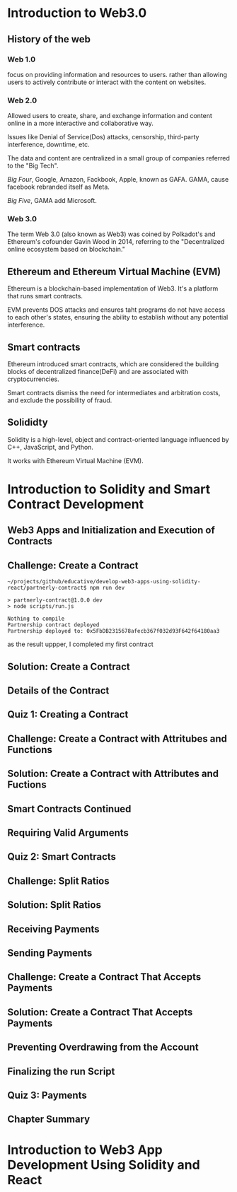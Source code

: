 # Introduction to Web3.0

## History of the web

### Web 1.0

focus on providing information and resources to users. rather than allowing users to actively contribute or interact with the content on websites.

### Web 2.0

Allowed users to create, share, and exchange information and content online in a more interactive and collaborative way.

Issues like Denial of Service(Dos) attacks, censorship, third-party interference, downtime, etc.

The data and content are centralized in a small group of companies referred to the "Big Tech". 

*Big Four*, Google, Amazon, Fackbook, Apple, known as GAFA. GAMA, cause facebook rebranded itself as Meta.

*Big Five*, GAMA add Microsoft.

### Web 3.0

The term Web 3.0 (also known as Web3) was coined by Polkadot's and Ethereum's cofounder Gavin Wood in 2014, referring to the "Decentralized online ecosystem based on blockchain."


## Ethereum and Ethereum Virtual Machine (EVM)

Ethereum is a blockchain-based implementation of Web3. It's a platform that runs smart contracts.

EVM prevents DOS attacks and ensures taht programs do not have access to each other's states, ensuring the ability to establish without any potential interference.

## Smart contracts

Ethereum introduced smart contracts, which are considered the building blocks of decentralized finance(DeFi) and are associated with cryptocurrencies. 

Smart contracts dismiss the need for intermediates and arbitration costs, and exclude the possibility of fraud.

## Solididty

Solidity is a high-level, object and contract-oriented language influenced by C++, JavaScript, and Python.

It works with Ethereum Virtual Machine (EVM).

# Introduction to Solidity and Smart Contract Development

## Web3 Apps and Initialization and Execution of Contracts

## Challenge: Create a Contract

```shell
~/projects/github/educative/develop-web3-apps-using-solidity-react/partnerly-contract$ npm run dev

> partnerly-contract@1.0.0 dev
> node scripts/run.js

Nothing to compile
Partnership contract deployed
Partnership deployed to: 0x5FbDB2315678afecb367f032d93F642f64180aa3
```

as the result uppper, I completed my first contract
## Solution: Create a Contract

## Details of the Contract

## Quiz 1: Creating a Contract

## Challenge: Create a Contract with Attritubes and Functions

## Solution: Create a Contract with Attributes and Fuctions

## Smart Contracts Continued

## Requiring Valid Arguments

## Quiz 2: Smart Contracts

## Challenge: Split Ratios

## Solution: Split Ratios

## Receiving Payments

## Sending Payments

## Challenge: Create a Contract That Accepts Payments

## Solution: Create a Contract That Accepts Payments

## Preventing Overdrawing from the Account

## Finalizing the run Script

## Quiz 3: Payments

## Chapter Summary
# Introduction to Web3 App Development Using Solidity and React


